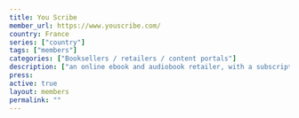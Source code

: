 ```yaml
---
title: You Scribe
member_url: https://www.youscribe.com/
country: France
series: ["country"] 
tags: ["members"]
categories: ["Booksellers / retailers / content portals"]
description: ["an online ebook and audiobook retailer, with a subscription service active in France and in 11 African countries."]
press:
active: true
layout: members 
permalink: ""
---
```

